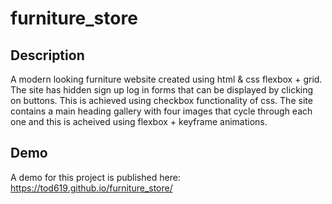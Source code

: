 # furniture_store

## Description
A modern looking furniture website created using html & css flexbox + grid.  The site has hidden sign up log in forms that can be displayed by clicking on buttons. This is achieved using checkbox functionality of css.  The site contains a main heading gallery with four images that cycle through each one and this is acheived using flexbox + keyframe animations.

## Demo
A demo for this project is published here: https://tod619.github.io/furniture_store/ 
